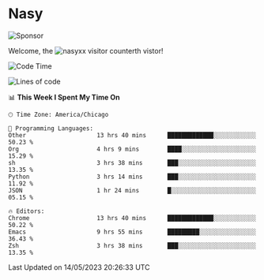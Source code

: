# Nasy

<!--
<p align="center">
<img height="200" src="https://github-readme-stats.vercel.app/api?username=nasyxx&count_private=true&show_icons=true&theme=dracula&include_all_commits=true"/>
<img height="200" src="https://github-readme-stats.vercel.app/api/top-langs/?username=nasyxx&theme=dracula&hide=html,jupyter+notebook&count_private=true&show_icons=true"/>
</p>

  
----------------
-->

![Sponsor](https://img.shields.io/static/v1.svg?label=Sponsor&message=%E2%9D%A4&logo=GitHub&style=flat&color=pink)
 
Welcome, the ![nasyxx visitor counter](https://count.getloli.com/get/@nasyxx?theme=rule34)th vistor!
 
<!--START_SECTION:waka-->
![Code Time](http://img.shields.io/badge/Code%20Time-3%2C516%20hrs%2018%20mins-blue)

![Lines of code](https://img.shields.io/badge/From%20Hello%20World%20I%27ve%20Written-6.2%20million%20lines%20of%20code-blue)

📊 **This Week I Spent My Time On** 

```text
🕑︎ Time Zone: America/Chicago

💬 Programming Languages: 
Other                    13 hrs 40 mins      █████████████░░░░░░░░░░░░   50.23 % 
Org                      4 hrs 9 mins        ████░░░░░░░░░░░░░░░░░░░░░   15.29 % 
sh                       3 hrs 38 mins       ███░░░░░░░░░░░░░░░░░░░░░░   13.35 % 
Python                   3 hrs 14 mins       ███░░░░░░░░░░░░░░░░░░░░░░   11.92 % 
JSON                     1 hr 24 mins        █░░░░░░░░░░░░░░░░░░░░░░░░   05.15 % 

🔥 Editors: 
Chrome                   13 hrs 40 mins      █████████████░░░░░░░░░░░░   50.22 % 
Emacs                    9 hrs 55 mins       █████████░░░░░░░░░░░░░░░░   36.43 % 
Zsh                      3 hrs 38 mins       ███░░░░░░░░░░░░░░░░░░░░░░   13.35 % 
```


 Last Updated on 14/05/2023 20:26:33 UTC
<!--END_SECTION:waka-->

<!-- ![visitors](https://visitor-badge.laobi.icu/badge?page_id=nasyxx.nasyxx) -->
